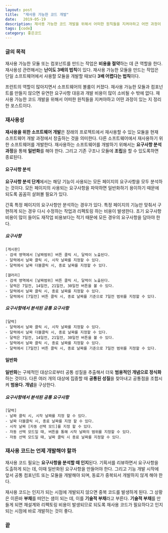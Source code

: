 ```yaml
---
layout: post
title:  "재사용 가능한 코드 개발"
date:   2019-05-19
description: 재사용 가능한 코드 개발을 위해서 어떠한 원칙들을 지켜야하고 어떤 과정이 있는 지 정리한 포스트이다.
tags: [code]
category: 좋은코드
---
```

### 글의 목적
재사용 가능한 모듈 또는 컴포넌트를 만드는 작업은 **비용을 절약**하는 데 큰 역할을 한다.
재사용성 관련해서는 **난이도 3배의 법칙**이 있다.
재사용 가능한 모듈을 만드는 작업은 단일 소프트웨어에서 사용할 모듈을
개발할 때보다 **3배 어렵다는 법칙**이다.

프런트의 역할이 많아지면서 소프트웨어의 볼륨이 커졌다.
재사용 가능한 모듈과 컴포넌트를 만들지 않으면 유연한 요구사항 대응과
개발 비용이 많이 소비될 수 밖에 없다.
재사용 가능한 코드 개발을 위해서 어떠한 원칙들을 지켜야하고
어떤 과정이 있는 지 정리한 포스트이다.

### 재사용성
**재사용을 위한 소프트웨어 개발**은 장래의 프로젝트에서 재사용할 수 있는 모듈을 현재 소프트웨어 개발 과정에서 창출하는 것을 의미한다. 다른 소프트웨어에서 재사용하기 위한 소프트웨어를 개발한다. 재사용하는 소프트웨어를 개발하기 위해서는 **요구사항 분석과정**을 통해 **일반화**를 해야 한다. 그리고 기존 구조나 모듈에 **조립**을 할 수 있도록하면 종료된다.

#### 요구사항 분석
**요구사항 분석 단계**에서는 해당 기능이 사용되는 모든 페이지의 요구사항을 모두 분석하는 것이다.
모든 페이지의 사용되는 요구사항을 파악하면 일반화하기 용이하기 때문에 되도록 꼼꼼히 살펴볼 필요가 있다.

간혹 특정 페이지의 요구사항만 분석하는 경우가 있다. 특정 페이지의 기능만 맞춰서 구현하게 되는 경우 다시 수정하는 작업과 리펙토링 하는 비용이 발생한다.
초기 요구사항 비용이 많이 들어도 재작업 비용보다는 적기 때문에 모든 경우의 요구사항을 담아야 한다.

##### 요구사항
```
[게시판]
- 검색 영역에서 [날짜범위] 버튼 클릭 시, 달력이 노출된다.
- 달력에서 날짜 클릭 시, 시작 날짜를 지정할 수 있다.
- 달력에서 날짜 더블클릭 시, 종료 날짜를 지정할 수 있다.

[갤러리]
- 검색 영역에서 [날짜범위] 버튼 클릭 시, 달력이 노출된다.
- 달력은 7일전, 14일전, 21일전, 30일전 버튼을 볼 수 있다.
- 달력에서 날짜 클릭 시, 종료 날짜를 지정할 수 있다.
- 달력에서 [7일전] 버튼 클릭 시, 종료 날짜를 기준으로 7일전 범위를 지정할 수 있다.
```
##### 요구사항에서 분석된 공통 요구사항
```
[달력]
- 달력에서 날짜 클릭 시, 시작 날짜를 지정할 수 있다.
- 달력에서 날짜 더블클릭 시, 종료 날짜를 지정할 수 있다.
- 달력은 7일전, 14일전, 21일전, 30일전 버튼을 볼 수 있다.
- 달력에서 날짜 클릭 시, 종료 날짜를 지정할 수 있다.
- 달력에서 [7일전] 버튼 클릭 시, 종료 날짜를 기준으로 7일전 범위를 지정할 수 있다.
```

#### 일반화
**일반화**는 구체적인 대상으로부터 공통 성질을 추출해서 더욱 **범용적인 개념으로 정식화**하는 것이다. 다른 여러 개의 대상에 집중할 때 **공통된 성질**을 찾아내고 공통점을 조합시켜 **범용다. 개념**을 구상한다.

##### 요구사항에서 분석된 공통 요구사항
```
[달력]
- 날짜 클릭 시, 시작 날짜를 지정 할 수 있다.
- 날짜 더블클릭 시, 종료 날짜를 지정 할 수 있다.
- 시작 날짜 [자동 선택 모드]를 지정 할 수 있다.
- 자동 선택 모드일 때, 버튼을 통해 시작 날짜의 범위를 지정할 수 있다.
- 자동 선택 모드일 때, 날짜 클릭 시 종료 날짜를 지정할 수 있다.
```

### 재사용 코드는 언제 개발해야 할까
재사용 코드 필요는 **요구사항을 분석할 때 인지**된다.
기획서를 리뷰하면서 요구사항을 도출하게 되는 데, 이때 일반화된 요구사항을 만들어야 한다. 그리고 기능 개발 시작에 앞서 공통 컴포넌트 또는 모듈을 개발해야 되며, 동료가 중복되서 개발하지 않게 해야 한다.

재사용 코드는 인지가 되는 시점에 개발되지 않으면 중복 코드를 발생하게 된다.
그 상황은 이른바 **부채**를 떠안는 샘이 되는 데, 이를 **기술적 부채**라고 부른다.
**기술적 부채**를 만들게 되면 재설계와 리펙토링 비용이 발생되므로 되도록
재사용 코드가 필요하다고 인지되는 시점에 바로 개발하는 것이 좋다.

### 끝